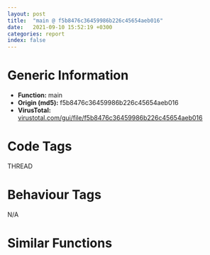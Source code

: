 ```yaml
---
layout: post
title:  "main @ f5b8476c36459986b226c45654aeb016"
date:   2021-09-10 15:52:19 +0300
categories: report
index: false
---
```


# Generic Information
- **Function:** main
- **Origin (md5):** f5b8476c36459986b226c45654aeb016
- **VirusTotal:** [virustotal.com/gui/file/f5b8476c36459986b226c45654aeb016][virustotal_ref]

# Code Tags
<span class="tag" id="THREAD">THREAD</span>


# Behaviour Tags
<span class="bhv-tag" id="na">N/A</span>

# Similar Functions
<script type="text/javascript" src="https://www.gstatic.com/charts/loader.js"></script>
<script type="text/javascript">

    google.charts.load('current', {'packages':['corechart']});
    google.charts.setOnLoadCallback(drawChart);

    function drawChart() {
    var data = new google.visualization.DataTable();
        data.addColumn('number', 'X');
        data.addColumn('number', 'Y');
        data.addColumn({type: 'string', role: 'tooltip', 'p': {'html': true}});
        data.addColumn({'type': 'string', 'role': 'style'});
        
        data.addRows([
    [78.7462387084961, -198.32945251464844, '<b><a href="/report/main@f5b8476c36459986b226c45654aeb016">main</a><br>@f5b8476c36459986b226c45654aeb016</b><br>', 'point { fill-color: #e0440e; }'],
[228.6298065185547, -28.146461486816406, '<b><a href="/report/main@a314f14b11fc4f772a3e30c11b5cb1d4">main</a><br>@a314f14b11fc4f772a3e30c11b5cb1d4</b><br>', 'null'],
[-194.8255615234375, 60.3555793762207, '<b><a href="/report/fcn.0043efd7@e16f74a2849182d98050864255e902f8">fcn.0043efd7</a><br>@e16f74a2849182d98050864255e902f8</b><br>', 'null'],
[-0.837835967540741, -105.21340942382812, '<b><a href="/report/main@c077742bdc6d4f2c0ca7d0e2a6a94acf">main</a><br>@c077742bdc6d4f2c0ca7d0e2a6a94acf</b><br>', 'null'],
[-14.685770034790039, 139.00839233398438, '<b><a href="/report/fcn.00430f54@96a869ae624ddb4834a1d5a829f85469">fcn.00430f54</a><br>@96a869ae624ddb4834a1d5a829f85469</b><br>', 'null'],
[121.18743133544922, -61.71980285644531, '<b><a href="/report/main@7307643b343733b7fbd7b4b4fb482515">main</a><br>@7307643b343733b7fbd7b4b4fb482515</b><br>', 'null'],
[147.6793670654297, 28.716440200805664, '<b><a href="/report/main@3aa98225e51cbcae2d334c8b6b4ed9fd">main</a><br>@3aa98225e51cbcae2d334c8b6b4ed9fd</b><br>', 'null'],
[-106.35199737548828, 153.04953002929688, '<b><a href="/report/fcn.00430f54@505be53c36227b94e2fcc406f247f6e5">fcn.00430f54</a><br>@505be53c36227b94e2fcc406f247f6e5</b><br>', 'null'],
[-30.07416343688965, -183.1765594482422, '<b><a href="/report/main@96a869ae624ddb4834a1d5a829f85469">main</a><br>@96a869ae624ddb4834a1d5a829f85469</b><br>', 'null'],
[-69.75749969482422, 63.01082229614258, '<b><a href="/report/fcn.00430f54@c077742bdc6d4f2c0ca7d0e2a6a94acf">fcn.00430f54</a><br>@c077742bdc6d4f2c0ca7d0e2a6a94acf</b><br>', 'null'],
[198.1330108642578, -121.67906951904297, '<b><a href="/report/main@44a756939733df3681808b122b91651f">main</a><br>@44a756939733df3681808b122b91651f</b><br>', 'null'],

        ]);

    var options = {
        title: 'Similarity Plot',
        legend: 'none',
        colors: ['#dedbd9', '#e6693e', '#ec8f6e', '#f3b49f', '#f6c7b6'],
        tooltip: {isHtml: true, trigger: 'both'},
        explorer: {
        actions: ["dragToZoom", "rightClickToReset"],
        },
        chartArea: {
        width: '80%',
        height: '80%'
        },
        width: '100%',
        height: '100%'
    };

    var chart = new google.visualization.ScatterChart(document.getElementById('chart_div'));

    chart.draw(data, options);
    }
    
</script>


<div id="chart_div" style="width: 100%px; height: 100%;"></div>

# Disassembled Code
{% highlight nasm %}

push 0x114
mov eax, 0x45ad94
call fcn.00454ee6
xor ebx, ebx
push ebx
call fcn.00414781
pop ecx
mov esi, eax
mov dword[ebp-0xd8], edx
call fcn.00442266
add eax, esi
push eax
call fcn.0041474e
pop ecx
call fcn.00440d58
call fcn.00406f39
call fcn.00454976
mov esi, eax
call fcn.00454976
mov edi, eax
call fcn.00454976
mov dword[ebp-0x98], eax
call fcn.004549da
mov dword[ebp-0xc8], eax
call fcn.004549da
push dword[eax+4]
mov eax, dword[ebp-0xc8]
push dword[eax]
call fcn.004549ce
push eax
push dword[esi+0xc]
mov eax, dword[ebp-0x98]
push dword[edi+8]
push dword[eax+4]
push 0x45e840
push dword[0x47f1dc]
push ebx
call fcn.004403bb
add esp, 0x24
call fcn.004549a6
test al, al
je 0x442ac8
call fcn.004549da
cmp dword[eax], 6
jl 0x442ac8
mov cl, 1
jmp 0x442aca
xor cl, cl
fld qword[0x478ac8]
fstp qword[ebp-0xac]
fld qword[0x478ac0]
fstp qword[ebp-0xa4]
fld qword[0x478ab8]
fstp qword[ebp-0x9c]
fld qword[0x478ab0]
fstp qword[ebp-0xbc]
fld qword[ebp-0xbc]
fmul qword[ebp-0x9c]
fadd qword[0x478aa8]
fadd qword[ebp-0x9c]
fadd qword[ebp-0x9c]
fadd qword[0x478aa0]
fsub qword[ebp-0xa4]
fstp qword[ebp-0xbc]
fld qword[ebp-0xac]
fcomp qword[ebp-0xa4]
fnstsw ax
test ah, 0x41
jne 0x442b4f
fld qword[ebp-0xa4]
fmul qword[ebp-0xac]
fstp qword[ebp-0xac]
cmp cl, bl
je 0x4436f4
mov dword[ebp-0x11c], 0x45eb10
mov dword[ebp-0x118], ebx
mov dword[ebp-0x114], ebx
mov dword[ebp-0x110], ebx
mov dword[ebp-0x10c], ebx
mov dword[ebp-0x108], ebx
mov dword[ebp-0x104], ebx
mov dword[ebp-4], ebx
fld qword[0x478b40]
fstp qword[ebp-0x9c]
lea eax, [ebp-0x11c]
fld qword[ebp-0x9c]
fdiv qword[0x478b28]
fdiv qword[0x478a30]
fadd qword[ebp-0x9c]
fld qword[ebp-0x9c]
fdiv qword[0x478b20]
fmul qword[ebp-0x9c]
fsubp st(1)
fstp qword[ebp-0x9c]
fld qword[ebp-0x9c]
fadd qword[ebp-0x9c]
fadd qword[ebp-0x9c]
fld qword[ebp-0x9c]
fmul qword[0x478b18]
faddp st(1)
fadd qword[ebp-0x9c]
fadd qword[0x478b10]
fsub qword[ebp-0x9c]
fsub qword[0x478b08]
fsub qword[ebp-0x9c]
fld qword[ebp-0x9c]
fmul qword[0x478b00]
faddp st(1)
fadd qword[ebp-0x9c]
fadd qword[ebp-0x9c]
fadd qword[ebp-0x9c]
fstp qword[ebp-0x9c]
fld qword[ebp-0x9c]
fsub qword[ebp-0x9c]
fadd qword[0x478a60]
fadd qword[ebp-0x9c]
fld qword[ebp-0x9c]
fmul qword[ebp-0x9c]
faddp st(1)
fsub qword[ebp-0x9c]
fsub qword[0x478af8]
fsub qword[ebp-0x9c]
fld qword[ebp-0x9c]
fmul qword[0x478af0]
fsubp st(1)
fsub qword[ebp-0x9c]
fstp qword[ebp-0x9c]
fld qword[ebp-0x9c]
fsub qword[ebp-0x9c]
fstp qword[ebp-0x9c]
fld qword[ebp-0x9c]
fadd qword[ebp-0x9c]
fsub qword[0x478ae8]
fld qword[ebp-0x9c]
fmul qword[ebp-0x9c]
mov edi, dword[0x480fc8]
add edi, 0x10
push edi
faddp st(1)
mov dword[ebp-0xd4], eax
fstp qword[ebp-0x9c]
call dword[sym.imp.KERNEL32.dll_EnterCriticalSection]
call dword[sym.imp.KERNEL32.dll_GetCurrentThreadId]
mov esi, dword[0x481030]
mov dword[ebp-0xd8], eax
lea eax, [ebp-0xd4]
push eax
lea eax, [ebp-0xd8]
push eax
call fcn.00406ed7
push edi
call dword[sym.imp.KERNEL32.dll_LeaveCriticalSection]
fld qword[0x478a98]
fst qword[ebp-0x9c]
fld qword[0x478a30]
fstp qword[ebp-0xac]
fld qword[0x478a90]
fstp qword[ebp-0xa4]
fld qword[0x478a88]
fstp qword[ebp-0xbc]
fstp qword[ebp-0xc4]
fld qword[0x478a80]
fstp qword[ebp-0xc4]
fld qword[ebp-0x9c]
fadd qword[0x478a78]
fadd qword[ebp-0xac]
fadd qword[ebp-0xbc]
fld qword[ebp-0xbc]
fmul qword[0x478a70]
fsubp st(1)
fstp qword[ebp-0xa4]
fld qword[ebp-0xc4]
fmul qword[0x478a68]
fadd qword[ebp-0xa4]
fld qword[ebp-0xa4]
fmul qword[ebp-0x9c]
fmul qword[0x478a60]
fdiv qword[0x478a58]
fsubp st(1)
fstp qword[ebp-0xc4]
fld qword[ebp-0xac]
fld qword[ebp-0xc4]
fmul qword[0x478a50]
fsubp st(1)
fadd qword[ebp-0xac]
fstp qword[ebp-0xbc]
fld qword[ebp-0xa4]
fmul qword[ebp-0xac]
fmul qword[ebp-0xac]
fsub qword[ebp-0x9c]
fadd qword[0x478a48]
fsub qword[ebp-0x9c]
fadd qword[0x478a40]
fstp qword[ebp-0xa4]
fld qword[ebp-0xa4]
fadd qword[ebp-0x9c]
fstp qword[ebp-0x9c]
fld qword[ebp-0xbc]
fsub qword[ebp-0x9c]
fld qword[ebp-0xbc]
mov dword[ebp-0xcc], ebx
fmul qword[0x478a38]
faddp st(1)
fstp qword[ebp-0xa4]
lea eax, [ebp-0xcc]
push eax
mov byte[ebp-4], 1
call fcn.00406a5c
xor eax, eax
mov dword[ebp-0x40], ebx
lea edi, [ebp-0x3c]
stosd dword
stosd dword
stosd dword
xor eax, eax
mov dword[ebp-0x1c], 7
mov dword[ebp-0x20], ebx
mov word[ebp-0x30], ax
mov byte[ebp-4], 2
call fcn.004423cb
mov esi, eax
push 0x7b
push esi
call fcn.00414974
push 0x7d
push esi
mov edi, eax
call fcn.00414974
add esp, 0x10
cmp edi, ebx
je 0x442fcc
cmp eax, edi
jbe 0x442fcc
sub eax, edi
sar eax, 1
inc eax
mov ecx, edi
lea esi, [ebp-0x30]
call fcn.00406150
fld qword[0x478a98]
fst qword[ebp-0x9c]
fld qword[0x478a30]
fstp qword[ebp-0xac]
fld qword[0x478a90]
fstp qword[ebp-0xa4]
fld qword[0x478a88]
fstp qword[ebp-0xbc]
fstp qword[ebp-0xc4]
fld qword[0x478a80]
fstp qword[ebp-0xc4]
fld qword[ebp-0x9c]
fadd qword[0x478a78]
fadd qword[ebp-0xac]
fadd qword[ebp-0xbc]
fld qword[ebp-0xbc]
fmul qword[0x478a70]
fsubp st(1)
fstp qword[ebp-0xa4]
fld qword[ebp-0xc4]
fmul qword[0x478a68]
fadd qword[ebp-0xa4]
fld qword[ebp-0xa4]
fmul qword[ebp-0x9c]
fmul qword[0x478a60]
fdiv qword[0x478a58]
fsubp st(1)
fstp qword[ebp-0xc4]
fld qword[ebp-0xac]
fld qword[ebp-0xc4]
fmul qword[0x478a50]
fsubp st(1)
fadd qword[ebp-0xac]
fstp qword[ebp-0xbc]
fld qword[ebp-0xa4]
fmul qword[ebp-0xac]
fmul qword[ebp-0xac]
fsub qword[ebp-0x9c]
fadd qword[0x478a48]
fsub qword[ebp-0x9c]
fadd qword[0x478a40]
fstp qword[ebp-0xa4]
fld qword[ebp-0xa4]
fadd qword[ebp-0x9c]
fstp qword[ebp-0x9c]
fld qword[ebp-0xbc]
fsub qword[ebp-0x9c]
fld qword[ebp-0xbc]
cmp dword[ebp-0x1c], 8
fmul qword[0x478a38]
mov esi, dword[ebp-0x30]
faddp st(1)
fstp qword[ebp-0xa4]
jae 0x442fbc
lea esi, [ebp-0x30]
call fcn.004408d4
lea ecx, [ebp-0x40]
push ecx
push esi
call dword[eax+0x238]
fld qword[0x478b38]
fst qword[ebp-0xac]
fld qword[0x478b30]
fst qword[ebp-0x9c]
fxch st(1)
fstp qword[ebp-0xbc]
fstp qword[ebp-0xa4]
fld qword[ebp-0x9c]
fadd qword[ebp-0x9c]
fsub qword[0x478b40]
fld qword[ebp-0xa4]
fmul qword[ebp-0x9c]
fsubp st(1)
fsub qword[0x478a80]
fld qword[ebp-0xa4]
fmul qword[ebp-0xa4]
faddp st(1)
fsub qword[0x478ae0]
fld qword[ebp-0xac]
fmul qword[0x478ad8]
faddp st(1)
fld qword[ebp-0xbc]
fdiv qword[0x478ad0]
faddp st(1)
fstp qword[ebp-0xac]
fld qword[ebp-0x9c]
fld qword[ebp-0x9c]
fmul qword[ebp-0x9c]
fsubp st(1)
fadd qword[ebp-0xac]
mov eax, dword[ebp-0xcc]
mov dword[ebp-0xe0], eax
mov dword[ebp-0xe4], 0x45ec10
fstp qword[ebp-0x9c]
mov dword[ebp-0xd0], ebx
mov dword[ebp-0xc0], 0x61
mov dword[ebp-0xa8], 0x43
mov dword[ebp-0xb0], 0x16
mov dword[ebp-0xb8], 0x33
mov dword[ebp-0xa0], 0x2e
mov eax, dword[ebp-0xc0]
mov eax, dword[ebp-0xc0]
mov eax, dword[ebp-0xb0]
mov ecx, dword[ebp-0xa8]
mov dword[ebp-0x98], ebx
cmp ecx, eax
jge 0x443168
mov eax, dword[ebp-0xb0]
mov ecx, dword[ebp-0xc0]
sub ecx, eax
mov eax, dword[ebp-0xb0]
sub ecx, eax
mov eax, dword[ebp-0xa0]
sub ecx, eax
mov dword[ebp-0xa0], ecx
mov eax, dword[ebp-0xb8]
push 0x75
pop ecx
sub ecx, eax
mov eax, dword[ebp-0xa8]
sub ecx, eax
mov eax, dword[ebp-0xa8]
sub ecx, eax
add ecx, dword[ebp-0xa0]
push 0xffffffffffffffcd
add ecx, dword[ebp-0xb8]
add ecx, dword[ebp-0xc0]
mov dword[ebp-0xc0], ecx
mov eax, dword[ebp-0xb8]
pop ecx
sub ecx, eax
add ecx, dword[ebp-0xb8]
add ecx, dword[ebp-0xb0]
add ecx, dword[ebp-0xb0]
add ecx, dword[ebp-0xb0]
add ecx, dword[ebp-0xa8]
mov dword[ebp-0xa0], ecx
cmp dword[ebp-0x20], ebx
je 0x4434de
fld qword[0x478b88]
fstp qword[ebp-0xa4]
fld qword[0x478b80]
fstp qword[ebp-0x9c]
fld qword[ebp-0x9c]
fld qword[0x478b90]
fmul st(1), st(0)
fld qword[ebp-0xa4]
faddp st(2)
fxch st(1)
fstp qword[ebp-0x9c]
fld qword[ebp-0x9c]
fsub qword[0x478b78]
fstp qword[ebp-0xa4]
fld qword[ebp-0x9c]
fsub qword[0x478b70]
fsub qword[ebp-0xa4]
faddp st(1)
fsub qword[ebp-0x9c]
fadd qword[0x478b68]
fadd qword[ebp-0x9c]
fstp qword[ebp-0x9c]
fld qword[ebp-0xa4]
fdiv qword[0x478a90]
fstp qword[ebp-0x9c]
fld qword[ebp-0x9c]
fmul qword[ebp-0xa4]
fadd qword[ebp-0xa4]
fstp qword[ebp-0xa4]
fld qword[ebp-0x9c]
fdiv qword[0x478b60]
fadd qword[ebp-0xa4]
fsub qword[ebp-0xa4]
fsub qword[ebp-0x9c]
fsub qword[0x478b58]
fadd qword[ebp-0x9c]
fadd qword[0x478b50]
fsub qword[ebp-0x9c]
fadd qword[0x478b48]
fstp qword[ebp-0x9c]
call fcn.004408d4
lea ecx, [ebp-0xd0]
push ecx
push ebx
push 4
lea ecx, [ebp-0xe4]
push ecx
lea ecx, [ebp-0x40]
push ecx
call dword[eax+0x218]
mov dword[ebp-0x98], eax
cmp eax, ebx
jge 0x4434de
mov dword[ebp-0xb0], 0x39
mov eax, dword[ebp-0xb0]
add eax, dword[ebp-0xb0]
mov dword[ebp-0xb0], eax
mov eax, dword[ebp-0xb0]
mov ecx, dword[ebp-0xb0]
sub eax, ecx
mov dword[ebp-0xb0], eax
mov eax, dword[ebp-0xb0]
mov ecx, dword[ebp-0xb0]
imul eax, ecx
mov ecx, dword[ebp-0xb0]
imul eax, eax, 0x45
sub eax, ecx
mov ecx, dword[ebp-0xb0]
lea eax, [eax+ecx-0xa]
add eax, dword[ebp-0xb0]
mov dword[ebp-0xb0], eax
mov eax, dword[ebp-0xb0]
mov eax, dword[ebp-0xb0]
mov ecx, dword[ebp-0xb0]
imul eax, ecx
mov ecx, dword[ebp-0xb0]
imul eax, eax, 0x15
imul ecx, ecx, 0x38
sub ecx, eax
mov eax, dword[ebp-0xb0]
mov edx, dword[ebp-0xb0]
imul eax, edx
add ecx, eax
mov eax, dword[ebp-0xb0]
sub ecx, eax
mov eax, dword[ebp-0xb0]
sub ecx, eax
mov eax, dword[ebp-0xb0]
lea eax, [ecx+eax-0x55]
add eax, dword[ebp-0xb0]
cmp dword[ebp-0x1c], 8
mov dword[ebp-0xb0], eax
mov eax, dword[ebp-0x30]
jae 0x443345
lea eax, [ebp-0x30]
cmp eax, ebx
je 0x443359
cmp dword[ebp-0x1c], 8
jb 0x443354
mov eax, dword[ebp-0x30]
jmp 0x44335e
lea eax, [ebp-0x30]
jmp 0x44335e
mov eax, dword[0x47f908]
push eax
lea eax, [ebp-0x5c]
call fcn.004061cb
lea eax, [ebp-0x5c]
push eax
mov ecx, 0xfde9
lea edx, [ebp-0x94]
mov byte[ebp-4], 3
call fcn.0044ed19
pop ecx
mov byte[ebp-4], 4
cmp dword[eax+0x14], 0x10
jb 0x44338c
mov eax, dword[eax]
push eax
push dword[ebp-0x98]
push dword[0x47f1e0]
push 1
call fcn.004403bb
add esp, 0x10
push 1
xor edi, edi
lea esi, [ebp-0x94]
call fcn.00405d60
push 1
lea esi, [ebp-0x5c]
call fcn.004060a4
fld qword[0x478a98]
fst qword[ebp-0xa4]
fld qword[0x478a30]
fstp qword[ebp-0xbc]
fld qword[0x478a90]
fstp qword[ebp-0xac]
fld qword[0x478a88]
fstp qword[ebp-0xc4]
fstp qword[ebp-0xb4]
fld qword[0x478a80]
fstp qword[ebp-0xb4]
fld qword[ebp-0xa4]
fadd qword[0x478a78]
fadd qword[ebp-0xbc]
fadd qword[ebp-0xc4]
fld qword[ebp-0xc4]
fmul qword[0x478a70]
fsubp st(1)
fstp qword[ebp-0xac]
fld qword[ebp-0xb4]
fmul qword[0x478a68]
fadd qword[ebp-0xac]
fld qword[ebp-0xac]
fmul qword[ebp-0xa4]
fmul qword[0x478a60]
fdiv qword[0x478a58]
fsubp st(1)
fstp qword[ebp-0xb4]
fld qword[ebp-0xbc]
fld qword[ebp-0xb4]
fmul qword[0x478a50]
fsubp st(1)
fadd qword[ebp-0xbc]
fstp qword[ebp-0xc4]
fld qword[ebp-0xac]
fmul qword[ebp-0xbc]
fmul qword[ebp-0xbc]
fsub qword[ebp-0xa4]
fadd qword[0x478a48]
fsub qword[ebp-0xa4]
fadd qword[0x478a40]
fstp qword[ebp-0xac]
fld qword[ebp-0xac]
fadd qword[ebp-0xa4]
fstp qword[ebp-0xa4]
fld qword[ebp-0xc4]
fsub qword[ebp-0xa4]
fld qword[ebp-0xc4]
fmul qword[0x478a38]
faddp st(1)
fstp qword[ebp-0xac]
mov byte[ebp-4], 5
push dword[ebp-0xcc]
lea eax, [ebp-0xc8]
push eax
call fcn.004066ae
mov byte[ebp-4], 6
fld qword[0x478b88]
fstp qword[ebp-0xac]
lea esi, [ebp-0x11c]
fld qword[0x478b80]
fstp qword[ebp-0xa4]
fld qword[ebp-0xa4]
fld qword[0x478b90]
fmul st(1), st(0)
fld qword[ebp-0xac]
faddp st(2)
fxch st(1)
fstp qword[ebp-0xa4]
fld qword[ebp-0xa4]
fsub qword[0x478b78]
fstp qword[ebp-0xac]
fld qword[ebp-0xa4]
fsub qword[0x478b70]
fsub qword[ebp-0xac]
faddp st(1)
fsub qword[ebp-0xa4]
fadd qword[0x478b68]
fadd qword[ebp-0xa4]
fstp qword[ebp-0xa4]
fld qword[ebp-0xac]
fdiv qword[0x478a90]
fstp qword[ebp-0xa4]
fld qword[ebp-0xa4]
fmul qword[ebp-0xac]
fadd qword[ebp-0xac]
fstp qword[ebp-0xac]
fld qword[ebp-0xa4]
fdiv qword[0x478b60]
fadd qword[ebp-0xac]
fsub qword[ebp-0xac]
fsub qword[ebp-0xa4]
fsub qword[0x478b58]
fadd qword[ebp-0xa4]
fadd qword[0x478b50]
fsub qword[ebp-0xa4]
fadd qword[0x478b48]
fstp qword[ebp-0xa4]
call fcn.00406e47
mov byte[ebp-4], 7
mov eax, dword[ebp-0xc8]
cmp eax, ebx
je 0x4435f4
lea ebx, [eax-4]
call fcn.004494a0
mov byte[ebp-4], 5
mov eax, dword[ebp-0xc8]
xor ebx, ebx
cmp eax, ebx
je 0x44360f
mov ecx, dword[eax]
push eax
call dword[ecx+8]
mov dword[ebp-4], 2
jmp 0x44365e
cmp dword[ebp-0x20], ebx
je 0x443676
cmp dword[ebp-0x98], ebx
jl 0x443676
push dword[ebp-0xd0]
call fcn.00440dc5
call fcn.00406d4f
push 1
xor edi, edi
lea esi, [ebp-0x30]
call fcn.004060a4
mov byte[ebp-4], bl
mov eax, dword[ebp-0xcc]
cmp eax, ebx
je 0x44369a
mov ecx, dword[eax]
push eax
call dword[ecx+8]
or dword[ebp-4], 0xffffffff
cmp dword[ebp-0x10c], ebx
je 0x4436b8
push dword[ebp-0x10c]
call fcn.0041436c
pop ecx
mov dword[ebp-0x10c], ebx
mov dword[ebp-0x108], ebx
mov dword[ebp-0x104], ebx
cmp dword[ebp-0x118], ebx
je 0x4436de
push dword[ebp-0x118]
call fcn.0041436c
pop ecx
mov dword[ebp-0x118], ebx
mov dword[ebp-0x114], ebx
mov dword[ebp-0x110], ebx
xor esi, esi
xor ebx, ebx
inc esi
jmp 0x4437c5
xor esi, esi
inc esi
mov dword[ebp-0xa0], esi
mov dword[ebp-0xb0], 6
mov dword[ebp-0xc0], 0x47
mov dword[ebp-0xb8], ebx
mov dword[ebp-0x98], esi
mov dword[ebp-0xa8], 0x52
mov eax, dword[ebp-0xb8]
mov ecx, dword[ebp-0xb0]
cmp ecx, eax
jne 0x4437b4
add dword[ebp-0xc0], 3
mov eax, dword[ebp-0x98]
mov ecx, dword[ebp-0xb8]
imul eax, ecx
mov ecx, dword[ebp-0xa8]
imul ecx, ecx, 0xffffffa2
sub ecx, eax
mov eax, dword[ebp-0xa8]
lea eax, [ecx+eax-0x17]
add eax, dword[ebp-0xb8]
push 0x25
add eax, dword[ebp-0xb0]
pop ecx
add eax, dword[ebp-0xa0]
add eax, dword[ebp-0xa0]
mov dword[ebp-0xa0], eax
mov eax, dword[ebp-0x98]
sub ecx, eax
mov eax, dword[ebp-0xa0]
sub ecx, eax
add ecx, dword[ebp-0xa8]
mov dword[ebp-0xa8], ecx
mov eax, dword[ebp-0x98]
mov ecx, dword[ebp-0xb8]
imul eax, ecx
mov dword[ebp-0xc0], eax
push dword[0x47f8f0]
push dword[0x47f8ec]
call fcn.00440750
push dword[0x47f1e8]
push ebx
call fcn.004403bb
mov dword[ebp-0xa0], esi
mov dword[ebp-0xb0], 6
mov dword[ebp-0xc0], 0x47
mov dword[ebp-0xb8], ebx
mov dword[ebp-0x98], esi
pop ecx
mov dword[ebp-0xa8], 0x52
mov eax, dword[ebp-0xb8]
pop ecx
mov ecx, dword[ebp-0xb0]
cmp ecx, eax
jne 0x443890
add dword[ebp-0xc0], 3
mov eax, dword[ebp-0x98]
mov ecx, dword[ebp-0xb8]
imul eax, ecx
mov ecx, dword[ebp-0xa8]
imul ecx, ecx, 0xffffffa2
sub ecx, eax
mov eax, dword[ebp-0xa8]
lea eax, [ecx+eax-0x17]
add eax, dword[ebp-0xb8]
push 0x25
add eax, dword[ebp-0xb0]
pop ecx
add eax, dword[ebp-0xa0]
add eax, dword[ebp-0xa0]
mov dword[ebp-0xa0], eax
mov eax, dword[ebp-0x98]
sub ecx, eax
mov eax, dword[ebp-0xa0]
sub ecx, eax
add ecx, dword[ebp-0xa8]
mov dword[ebp-0xa8], ecx
mov eax, dword[ebp-0x98]
mov ecx, dword[ebp-0xb8]
imul eax, ecx
mov dword[ebp-0xc0], eax
call fcn.00406bca
mov dword[ebp-0xc0], 0x61
mov dword[ebp-0xa8], 0x43
mov dword[ebp-0xb0], 0x16
mov dword[ebp-0xa0], 0x33
mov dword[ebp-0xb8], 0x2e
mov eax, dword[ebp-0xc0]
mov eax, dword[ebp-0xc0]
mov eax, dword[ebp-0xb0]
mov ecx, dword[ebp-0xa8]
cmp ecx, eax
jge 0x44396d
mov eax, dword[ebp-0xb0]
mov ecx, dword[ebp-0xc0]
sub ecx, eax
mov eax, dword[ebp-0xb0]
sub ecx, eax
mov eax, dword[ebp-0xb8]
sub ecx, eax
mov dword[ebp-0xb8], ecx
mov eax, dword[ebp-0xa0]
push 0x75
pop ecx
sub ecx, eax
mov eax, dword[ebp-0xa8]
sub ecx, eax
mov eax, dword[ebp-0xa8]
sub ecx, eax
add ecx, dword[ebp-0xb8]
push 0xffffffffffffffcd
add ecx, dword[ebp-0xa0]
add ecx, dword[ebp-0xc0]
mov dword[ebp-0xc0], ecx
mov eax, dword[ebp-0xa0]
pop ecx
sub ecx, eax
add ecx, dword[ebp-0xa0]
add ecx, dword[ebp-0xb0]
add ecx, dword[ebp-0xb0]
add ecx, dword[ebp-0xb0]
add ecx, dword[ebp-0xa8]
mov dword[ebp-0xb8], ecx
call fcn.00440d4d
mov eax, dword[0x480fec]
cmp eax, ebx
je 0x443981
push eax
call fcn.00440851
mov eax, dword[0x480ff0]
cmp eax, ebx
je 0x443990
push eax
call fcn.00440851
fld qword[0x478a30]
xor eax, eax
fstp qword[ebp-0x9c]
fld qword[ebp-0x9c]
fsub qword[0x478a28]
fstp qword[ebp-0x9c]
call fcn.00454f42
ret 0x10

{% endhighlight %}

[virustotal_ref]: https://www.virustotal.com/gui/file/f5b8476c36459986b226c45654aeb016